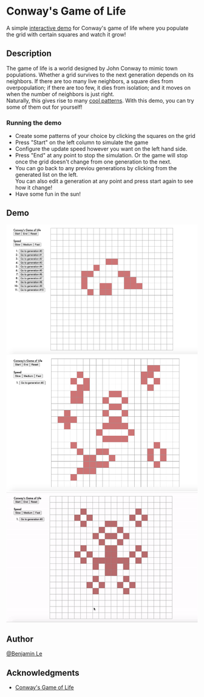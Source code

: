 # Conway's Game of Life

A simple [interactive demo](https://bqle.github.io/conway-game-of-life/) for Conway's game of life where you populate the grid with certain squares and watch it grow!

## Description

The game of life is a world designed by John Conway to mimic town populations. Whether a grid survives to the next generation depends on its neighbors. If there are too many live neighbors, a square dies from overpopulation; if there are too few, it dies from isolation; and it moves on when the number of neighbors is just right.<br>
Naturally, this gives rise to many [cool patterns](https://www.youtube.com/watch?v=C2vgICfQawE&ab_channel=RationalAnimations).
With this demo, you can try some of them out for yourself!

### Running the demo

* Create some patterns of your choice by clicking the squares on the grid
* Press "Start" on the left column to simulate the game
* Configure the update speed however you want on the left hand side. 
* Press "End" at any point to stop the simulation. Or the game will stop once the grid doesn't change from one generation to the next.
* You can go back to any previou generations by clicking from the generated list on the left.<br>
You can also edit a generation at any point and press start again to see how it change!
* Have some fun in the sun!

## Demo

![Sample Grid 1](demo_files/sample1.png)
![Sample Grid 2](demo_files/sample2.png)
![Watch a demo!](demo_files/video.gif)

## Author

 [@Benjamin Le](bqle@seas.upenn.edu)


## Acknowledgments

* [Conway's Game of Life](https://en.wikipedia.org/wiki/Conway%27s_Game_of_Life)
